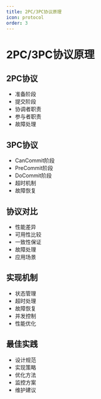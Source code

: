 ```yaml
---
title: 2PC/3PC协议原理
icon: protocol
order: 3
---
```


# 2PC/3PC协议原理

## 2PC协议
- 准备阶段
- 提交阶段
- 协调者职责
- 参与者职责
- 故障处理

## 3PC协议
- CanCommit阶段
- PreCommit阶段
- DoCommit阶段
- 超时机制
- 故障恢复

## 协议对比
- 性能差异
- 可用性比较
- 一致性保证
- 故障处理
- 应用场景

## 实现机制
- 状态管理
- 超时处理
- 故障恢复
- 并发控制
- 性能优化

## 最佳实践
- 设计规范
- 实现策略
- 优化方法
- 监控方案
- 维护建议
